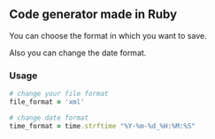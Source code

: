 ## Code generator made in Ruby
You can choose the format in which you want to save.

Also you can change the date format.
### Usage
```ruby
# change your file format
file_format = 'xml'

# change date format
time_format = time.strftime "%Y-%m-%d_%H:%M:%S"
```